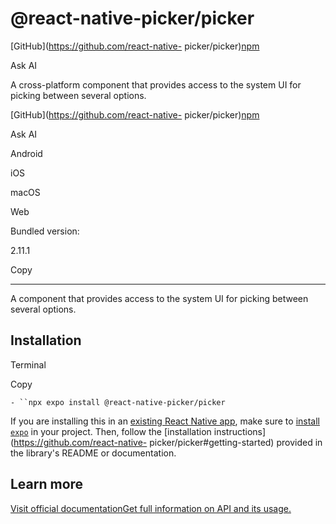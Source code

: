 # @react-native-picker/picker

[GitHub](https://github.com/react-native-
picker/picker)[npm](https://www.npmjs.com/package/@react-native-picker/picker)

Ask AI

A cross-platform component that provides access to the system UI for picking
between several options.

[GitHub](https://github.com/react-native-
picker/picker)[npm](https://www.npmjs.com/package/@react-native-picker/picker)

Ask AI

Android

iOS

macOS

Web

Bundled version:

2.11.1

Copy

* * *

A component that provides access to the system UI for picking between several
options.

## Installation

Terminal

Copy

`- ``npx expo install @react-native-picker/picker`

If you are installing this in an [existing React Native app](/bare/overview),
make sure to [install `expo`](/bare/installing-expo-modules) in your project.
Then, follow the [installation instructions](https://github.com/react-native-
picker/picker#getting-started) provided in the library's README or
documentation.

## Learn more

[Visit official documentationGet full information on API and its
usage.](https://github.com/react-native-picker/picker)

